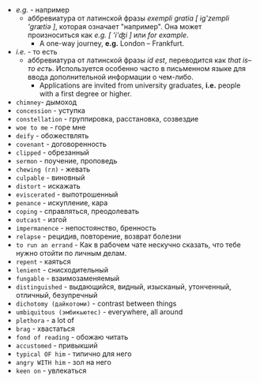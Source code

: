 - *e.g.* - например
	- аббревиатура от латинской фразы *exempli gratia [ ig'zempli 'grætiə ]*, которая означает "например". Она может произноситься как *e.g. [ 'i'ʤi ]* или *for example*.
		- A one-way journey, **e.g.** London – Frankfurt.
- *i.e.* - то есть
    - аббревиатура от латинской фразы *id est*, переводится как *that is*– *то есть*. Используется особенно часто в письменном языке для ввода дополнительной информации о чем-либо.
	    - Applications are invited from university graduates, **i.e.** people with a first degree or higher.
- `chimney`- дымоход
- `concession` - уступка
- `constellation` - группировка, расстановка, созвездие
- `woe to me` - горе мне
- `deify` - обожествлять
- `covenant` - договоренность
- `clipped` - обрезанный
- `sermon` - поучение, проповедь
- `chewing (гл)` - жевать
- `culpable` - виновный
- `distort` - искажать
- `eviscerated` - выпотрошенный
- `penance` - искупление, кара
- `coping` - справляться, преодолевать
- `outcast` - изгой
- `impermanence` - непостоянство, бренность
- `relapse` - рецидив, повторение, возврат болезни
- `to run an errand` - Как в рабочем чате нескучно сказать, что тебе нужно отойти по личным делам. 
- `repent` - каяться
- `lenient` - снисходительный
- `fungable` - взаимозаменяемый 
- `distinguished` - выдающийся, видный, изысканый, утонченный, отличный, безупречный
- `dichotomy (дайкотоми)` - contrast between things
- `umbiquitous (эмбикьютес)` - everywhere, all around
- `plethora` - a lot of
- `brag` - хвастаться
- `fond of reading` - обожаю читать
- `accustomed` - привыкший
- `typical OF him` - типично для него
- `angry WITH him` - зол на него
- `keen on` - увлекаться